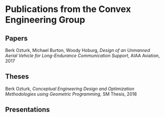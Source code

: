 # Publications from the Convex Engineering Group

## Papers
Berk Ozturk, Michael Burton, Woody Hoburg, *Design of an Unmanned Aerial Vehicle for Long-Endurance Communication Support*, AIAA Aviation, 2017
## Theses
Berk Ozturk, *Conceptual Engineering Design and Optimization Methodologies using Geometric Programming*, SM Thesis, 2018

## Presentations

